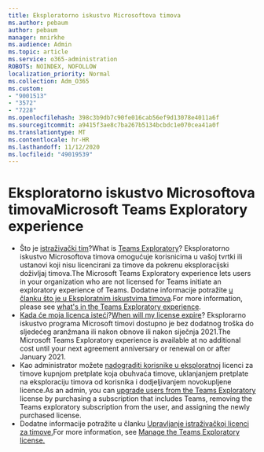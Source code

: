```yaml
---
title: Eksploratorno iskustvo Microsoftova timova
ms.author: pebaum
author: pebaum
manager: mnirkhe
ms.audience: Admin
ms.topic: article
ms.service: o365-administration
ROBOTS: NOINDEX, NOFOLLOW
localization_priority: Normal
ms.collection: Adm_O365
ms.custom:
- "9001513"
- "3572"
- "7228"
ms.openlocfilehash: 398c3b9db7c90fe016cab56ef9d13078e4011a6f
ms.sourcegitcommit: a9415f3ae8c7ba267b5134bcbdc1e070cea41a0f
ms.translationtype: MT
ms.contentlocale: hr-HR
ms.lasthandoff: 11/12/2020
ms.locfileid: "49019539"
---
```

# <a name="microsoft-teams-exploratory-experience"></a><span data-ttu-id="d678a-102">Eksploratorno iskustvo Microsoftova timova</span><span class="sxs-lookup"><span data-stu-id="d678a-102">Microsoft Teams Exploratory experience</span></span>

- <span data-ttu-id="d678a-103">Što je [istraživački tim](https://docs.microsoft.com/microsoftteams/teams-exploratory)?</span><span class="sxs-lookup"><span data-stu-id="d678a-103">What is [Teams Exploratory](https://docs.microsoft.com/microsoftteams/teams-exploratory)?</span></span> <span data-ttu-id="d678a-104">Eksploratorno iskustvo Microsoftova timova omogućuje korisnicima u vašoj tvrtki ili ustanovi koji nisu licencirani za timove da pokrenu eksploracijski doživljaj timova.</span><span class="sxs-lookup"><span data-stu-id="d678a-104">The Microsoft Teams Exploratory experience lets users in your organization who are not licensed for Teams initiate an exploratory experience of Teams.</span></span> <span data-ttu-id="d678a-105">Dodatne informacije potražite [u članku što je u Eksploratnim iskustvima timova](https://docs.microsoft.com/microsoftteams/teams-exploratory#whats-in-the-teams-exploratory-experience).</span><span class="sxs-lookup"><span data-stu-id="d678a-105">For more information, please see [what's in the Teams Exploratory experience](https://docs.microsoft.com/microsoftteams/teams-exploratory#whats-in-the-teams-exploratory-experience).</span></span>
- <span data-ttu-id="d678a-106">[Kada će moja licenca isteći](https://docs.microsoft.com/microsoftteams/teams-exploratory#how-long-does-the-teams-exploratory-experience-last)?</span><span class="sxs-lookup"><span data-stu-id="d678a-106">[When will my license expire](https://docs.microsoft.com/microsoftteams/teams-exploratory#how-long-does-the-teams-exploratory-experience-last)?</span></span> <span data-ttu-id="d678a-107">Eksplorarno iskustvo programa Microsoft timovi dostupno je bez dodatnog troška do sljedećeg aranžmana ili nakon obnove ili nakon siječnja 2021.</span><span class="sxs-lookup"><span data-stu-id="d678a-107">The Microsoft Teams Exploratory experience is available at no additional cost until your next agreement anniversary or renewal on or after January 2021.</span></span>
- <span data-ttu-id="d678a-108">Kao administrator možete [nadograditi korisnike u eksploratnoj](https://docs.microsoft.com/microsoftteams/teams-exploratory#upgrade-users-from-the-teams-exploratory-license) licenci za timove kupnjom pretplate koja obuhvaća timove, uklanjanjem pretplate na eksploraciju timova od korisnika i dodjeljivanjem novokupljene licence.</span><span class="sxs-lookup"><span data-stu-id="d678a-108">As an admin, you can [upgrade users from the Teams Exploratory](https://docs.microsoft.com/microsoftteams/teams-exploratory#upgrade-users-from-the-teams-exploratory-license) license by purchasing a subscription that includes Teams, removing the Teams exploratory subscription from the user, and assigning the newly purchased license.</span></span>
- <span data-ttu-id="d678a-109">Dodatne informacije potražite u članku [Upravljanje istraživačkoj licenci za timove.](https://docs.microsoft.com/microsoftteams/teams-exploratory)</span><span class="sxs-lookup"><span data-stu-id="d678a-109">For more information, see [Manage the Teams Exploratory license.](https://docs.microsoft.com/microsoftteams/teams-exploratory)</span></span>